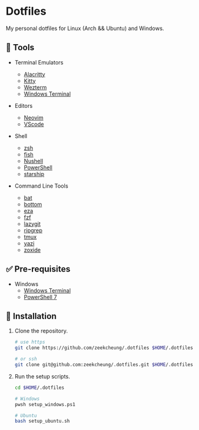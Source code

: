 # Dotfiles

My personal dotfiles for Linux (Arch && Ubuntu) and Windows.

## 🎉 Tools

- Terminal Emulators

  - [Alacritty](https://github.com/alacritty/alacritty)
  - [Kitty](https://github.com/kovidgoyal/kitty)
  - [Wezterm](https://github.com/wez/wezterm/)
  - [Windows Terminal](https://github.com/microsoft/terminal)

- Editors

  - [Neovim](https://github.com/neovim/neovim)
  - [VScode](https://github.com/microsoft/vscode)

- Shell

  - [zsh](https://www.zsh.org)
  - [fish](https://github.com/fish-shell/fish-shell)
  - [Nushell](https://github.com/nushell/nushell)
  - [PowerShell](https://github.com/PowerShell/PowerShell)
  - [starship](https://github.com/starship/starship)

- Command Line Tools
  - [bat](https://github.com/sharkdp/bat)
  - [bottom](https://github.com/ClementTsang/bottom?tab=readme-ov-file#scoop)
  - [eza](https://github.com/eza-community/eza)
  - [fzf](https://github.com/junegunn/fzf)
  - [lazygit](https://github.com/jesseduffield/lazygit)
  - [ripgrep](https://github.com/BurntSushi/ripgrep)
  - [tmux](https://github.com/tmux/tmux)
  - [yazi](https://github.com/sxyazi/yazi)
  - [zoxide](https://github.com/ajeetdsouza/zoxide)

## ✅ Pre-requisites

- Windows
  - [Windows Terminal](https://apps.microsoft.com/detail/9N0DX20HK701?hl=zh-cn&gl=US)
  - [PowerShell 7](https://learn.microsoft.com/en-us/powershell/scripting/install/installing-powershell-on-windows?view=powershell-7.3#install-powershell-using-winget-recommended)

## 🚀 Installation

1. Clone the repository.

   ```bash
   # use https
   git clone https://github.com/zeekcheung/.dotfiles $HOME/.dotfiles

   # or ssh
   git clone git@github.com:zeekcheung/.dotfiles.git $HOME/.dotfiles
   ```

2. Run the setup scripts.

   ```bash
   cd $HOME/.dotfiles

   # Windows
   pwsh setup_windows.ps1

   # Ubuntu
   bash setup_ubuntu.sh
   ```
